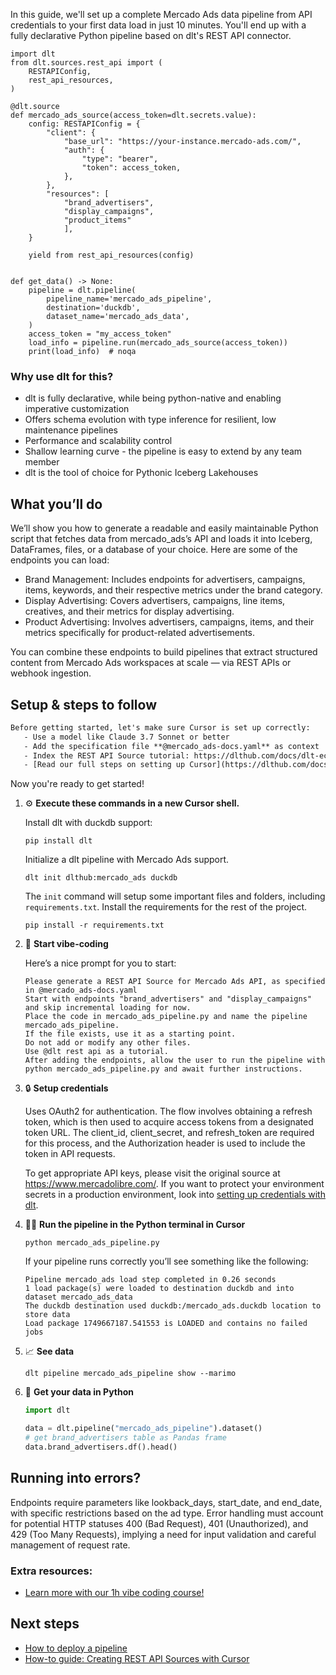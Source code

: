In this guide, we'll set up a complete Mercado Ads data pipeline from API credentials to your first data load in just 10 minutes. You'll end up with a fully declarative Python pipeline based on dlt's REST API connector.

```python-outcome
import dlt
from dlt.sources.rest_api import (
    RESTAPIConfig,
    rest_api_resources,
)

@dlt.source
def mercado_ads_source(access_token=dlt.secrets.value):
    config: RESTAPIConfig = {
        "client": {
            "base_url": "https://your-instance.mercado-ads.com/",
            "auth": {
                "type": "bearer",
                "token": access_token,
            },
        },
        "resources": [
            "brand_advertisers",
            "display_campaigns",
            "product_items"
            ],
    }

    yield from rest_api_resources(config)


def get_data() -> None:
    pipeline = dlt.pipeline(
        pipeline_name='mercado_ads_pipeline',
        destination='duckdb',
        dataset_name='mercado_ads_data', 
    )
    access_token = "my_access_token"
    load_info = pipeline.run(mercado_ads_source(access_token))
    print(load_info)  # noqa
```

### Why use dlt for this?

- dlt is fully declarative, while being python-native and enabling imperative customization
- Offers schema evolution with type inference for resilient, low maintenance pipelines
- Performance and scalability control
- Shallow learning curve - the pipeline is easy to extend by any team member
- dlt is the tool of choice for Pythonic Iceberg Lakehouses

## What you’ll do

We’ll show you how to generate a readable and easily maintainable Python script that fetches data from mercado_ads’s API and loads it into Iceberg, DataFrames, files, or a database of your choice. Here are some of the endpoints you can load:

- Brand Management: Includes endpoints for advertisers, campaigns, items, keywords, and their respective metrics under the brand category.
- Display Advertising: Covers advertisers, campaigns, line items, creatives, and their metrics for display advertising.
- Product Advertising: Involves advertisers, campaigns, items, and their metrics specifically for product-related advertisements.

You can combine these endpoints to build pipelines that extract structured content from Mercado Ads workspaces at scale — via REST APIs or webhook ingestion.

## Setup & steps to follow

```default
Before getting started, let's make sure Cursor is set up correctly:
   - Use a model like Claude 3.7 Sonnet or better
   - Add the specification file **@mercado_ads-docs.yaml** as context
   - Index the REST API Source tutorial: https://dlthub.com/docs/dlt-ecosystem/verified-sources/rest_api/ and add it to context as **@dlt rest api**
   - [Read our full steps on setting up Cursor](https://dlthub.com/docs/dlt-ecosystem/llm-tooling/cursor-restapi#23-configuring-cursor-with-documentation)
```

Now you're ready to get started! 

1. ⚙️ **Execute these commands in a new Cursor shell.**
    
    Install dlt with duckdb support:
    ```shell
    pip install dlt
    ```

    Initialize a dlt pipeline with Mercado Ads support.
    ```shell
    dlt init dlthub:mercado_ads duckdb
    ```

    The `init` command will setup some important files and folders, including `requirements.txt`. Install the requirements for the rest of the project.
    ```shell
    pip install -r requirements.txt
    ```
    
2. 🤠 **Start vibe-coding**
    
    Here’s a nice prompt for you to start: 
    
    ```prompt
    Please generate a REST API Source for Mercado Ads API, as specified in @mercado_ads-docs.yaml 
    Start with endpoints "brand_advertisers" and "display_campaigns" and skip incremental loading for now. 
    Place the code in mercado_ads_pipeline.py and name the pipeline mercado_ads_pipeline. 
    If the file exists, use it as a starting point. 
    Do not add or modify any other files. 
    Use @dlt rest api as a tutorial. 
    After adding the endpoints, allow the user to run the pipeline with python mercado_ads_pipeline.py and await further instructions.
    ```

    
3. 🔒 **Setup credentials** 
    
    Uses OAuth2 for authentication. The flow involves obtaining a refresh token, which is then used to acquire access tokens from a designated token URL. The client_id, client_secret, and refresh_token are required for this process, and the Authorization header is used to include the token in API requests.
    
    To get appropriate API keys, please visit the original source at https://www.mercadolibre.com/.
    If you want to protect your environment secrets in a production environment, look into [setting up credentials with dlt](https://dlthub.com/docs/walkthroughs/add_credentials).
    
4. 🏃‍♀️ **Run the pipeline in the Python terminal in Cursor**
    
    ```shell
    python mercado_ads_pipeline.py
    ```
    
    If your pipeline runs correctly you’ll see something like the following:
    
    ```shell
    Pipeline mercado_ads load step completed in 0.26 seconds
    1 load package(s) were loaded to destination duckdb and into dataset mercado_ads_data
    The duckdb destination used duckdb:/mercado_ads.duckdb location to store data
    Load package 1749667187.541553 is LOADED and contains no failed jobs
    ```
    
5. 📈 **See data**
    
    ```shell
    dlt pipeline mercado_ads_pipeline show --marimo
    ```
    
6. 🐍 **Get your data in Python**
    
    ```python
    import dlt

   data = dlt.pipeline("mercado_ads_pipeline").dataset()
   # get brand_advertisers table as Pandas frame
   data.brand_advertisers.df().head()
    ```

## Running into errors?

Endpoints require parameters like lookback_days, start_date, and end_date, with specific restrictions based on the ad type. Error handling must account for potential HTTP statuses 400 (Bad Request), 401 (Unauthorized), and 429 (Too Many Requests), implying a need for input validation and careful management of request rate.

### Extra resources:

- [Learn more with our 1h vibe coding course!](https://www.youtube.com/watch?v=GGid70rnJuM)

## Next steps

- [How to deploy a pipeline](https://dlthub.com/docs/walkthroughs/deploy-a-pipeline)
- [How-to guide: Creating REST API Sources with Cursor](https://dlthub.com/docs/dlt-ecosystem/llm-tooling/cursor-restapi)
